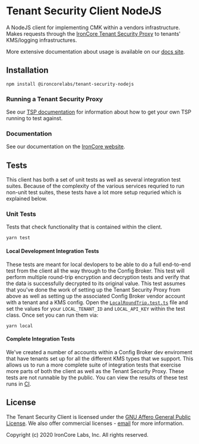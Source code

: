 # Tenant Security Client NodeJS

A NodeJS client for implementing CMK within a vendors infrastructure. Makes requests through the [IronCore Tenant Security Proxy](https://gcr.io/ironcore-images/tenant-security-proxy) to tenants' KMS/logging infrastructures.

More extensive documentation about usage is available on our [docs site](https://ironcorelabs.com/docs/customer-managed-keys/tenant-security-client/overview).

## Installation

```
npm install @ironcorelabs/tenant-security-nodejs
```

### Running a Tenant Security Proxy

See our [TSP documentation](https://ironcorelabs.com/docs/customer-managed-keys/tenant-security-proxy/overview) for information about how to get your own TSP running to test against.

### Documentation

See our documentation on the [IronCore website](http://ironcorelabs.com/docs/customer-managed-keys/tenant-security-client/node-sdk).

## Tests

This client has both a set of unit tests as well as several integration test suites. Because of the complexity of the various services requried to run non-unit test suites, these tests have a lot more setup requried which is explained below.

### Unit Tests

Tests that check functionality that is contained within the client.

```
yarn test
```

#### Local Development Integration Tests

These tests are meant for local devlopers to be able to do a full end-to-end test from the client all the way through to the Config Broker. This test will perform multiple round-trip encryption and decryption tests and verify that the data is successfully decrypted to its original value. This test assumes that you've done the work of setting up the Tenant Security Proxy from above as well as setting up the associated Config Broker vendor account with a tenant and a KMS config. Open the [`LocalRoundTrip.test.ts`](src/tests/LocalRoundTrip.test.ts) file and set the values for your `LOCAL_TENANT_ID` and `LOCAL_API_KEY` within the test class. Once
set you can run them via:

```
yarn local
```

#### Complete Integration Tests

We've created a number of accounts within a Config Broker dev enviroment that have tenants set up for all the different KMS types that we support. This allows us to run a more complete suite of integration tests that exercise more parts of both the client as well as the Tenant Security Proxy. These tests are not runnable by the public. You can view the results of these test runs in [CI](https://github.com/IronCoreLabs/tenant-security-client-nodejs/actions).

## License

The Tenant Security Client is licensed under the [GNU Affero General Public License](https://github.com/IronCoreLabs/ironoxide/blob/master/LICENSE). We also offer commercial licenses - [email](mailto:info@ironcorelabs.com) for more information.

Copyright (c) 2020 IronCore Labs, Inc. All rights reserved.
